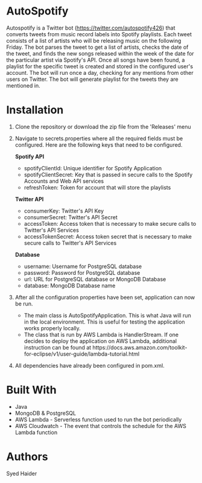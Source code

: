 # AutoSpotify
Autospotify is a Twitter bot (https://twitter.com/autospotify426) that converts tweets from music record labels into Spotify playlists. Each tweet consists of a list of artists who will be releasing music on the following Friday. The bot parses the tweet to get a list of artists, checks the date of the tweet, and finds the new songs released within the week of the date for the particular artist via Spotify's API. Once all songs have been found, a playlist for the specific tweet is created and stored in the configured user's account. The bot will run once a day, checking for any mentions from other users on Twitter. The bot will generate playlist for the tweets they are mentioned in.

# Installation
1) Clone the repository or download the zip file from the 'Releases' menu
2) Navigate to secrets.properties where all the required fields must be configured. Here are the following keys that need to be configured.

    **Spotify API**
    <ul>
      <li>spotifyClientId: Unique identifier for Spotify Application</li>
      <li>spotifyClientSecret: Key that is passed in secure calls to the Spotify Accounts and Web API services</li>
      <li>refreshToken: Token for account that will store the playlists</li>
    </ul>

    **Twitter API**
    <ul>
      <li>consumerKey: Twitter's API Key</li>
      <li>consumerSecret: Twitter's API Secret</li>
      <li>accessToken: Access token that is necessary to make secure calls to Twitter's API Services</li>
      <li>accessTokenSecret: Access token secret that is necessary to make secure calls to Twitter's API Services</li>
    </ul>

    **Database**
    <ul>
      <li>username: Username for PostgreSQL database</li>
      <li>password: Password for PostgreSQL database</li>
      <li>url: URL for PostgreSQL database or MongoDB Database</li>
      <li>database: MongoDB Database name</li>
    </ul>

3) After all the configuration properties have been set, application can now be run.
    <ul>
      <li>The main class is AutoSpotifyApplication. This is what Java will run in the local environment. This is useful for testing the application works properly locally.</li>
      <li>The class that is run by AWS Lambda is HandlerStream. If one decides to deploy the application on AWS Lambda, additional instruction can be found at https://docs.aws.amazon.com/toolkit-for-eclipse/v1/user-guide/lambda-tutorial.html</li>
  </ul>
  
4) All dependencies have already been configured in pom.xml.

# Built With
<ul>
<li>Java</li>
<li>MongoDB & PostgreSQL</li>
<li>AWS Lambda - Serverless function used to run the bot periodically</li>
<li>AWS Cloudwatch - The event that controls the schedule for the AWS Lambda function</li>
</ul>

# Authors
Syed Haider
